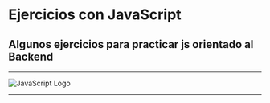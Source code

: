 # Ejercicios con JavaScript

## Algunos ejercicios para practicar js orientado al Backend

-----

![JavaScript Logo](https://upload.wikimedia.org/wikipedia/commons/6/6a/JavaScript-logo.png)

----

